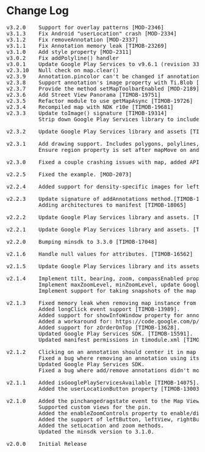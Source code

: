 # Change Log
<pre>
v3.2.0    Support for overlay patterns [MOD-2346]
v3.1.3    Fix Android "userLocation" crash [MOD-2334]
v3.1.2    Fix removeAnnotation [MOD-2337]
v3.1.1    Fix Annotation memory leak [TIMOB-23269]
v3.1.0    Add style property [MOD-2311]
v3.0.2    Fix addPolyline() handler
v3.0.1    Update Google Play Services to v9.6.1 (revision 33)
v2.3.10   Null check on map.clear()
v2.3.9    Annotation.pincolor can't be changed if annotation added to mapView. [TIMOB-20620]
v2.3.8    Support annotation's image property with Ti.Blob [MOD-2205]
v2.3.7    Provide the method setMapToolbarEnabled [MOD-2189]
v2.3.6    Add Street View Panorama [TIMOB-19751]
v2.3.5    Refactor module to use getMapAsync [TIMOB-19726]
v2.3.4    Recompiled map with NDK r10e [TIMOB-19681]
v2.3.3    Update toImage() signature [TIMOB-19314]
          Strip down Google Play Services library to include only maps components [TIMOB-18082]

v2.3.2    Update Google Play Services library and assets [TIMOB-18988]

v2.3.1    Add drawing support. Includes polygons, polylines, and circles. [TIMOB-15410]
          Ensure region property is set after mapMove on android to match behavior of ios. [TIMOB-17857]

v2.3.0    Fixed a couple crashing issues with map, added API name. [TIMOB-18244]

v2.2.5    Fixed the example. [MOD-2073]

v2.2.4    Added support for density-specific images for leftButton and rightButton properties. [MOD-1771]

v2.2.3    Update signature of addAnnotations method.[TIMOB-17988]
          Adding architectures to manifest [TIMOB-18065]

v2.2.2    Update Google Play Services library and assets. [TIMODOPEN-451]

v2.2.1    Update Google Play Services library and assets. [TIMOB-17884]

v2.2.0    Bumping minsdk to 3.3.0 [TIMOB-17048]

v2.1.6    Handle null values for attributes. [TIMOB-16562]

v2.1.5    Update Google Play Services library and its assets. [TIMOB-16510]

v2.1.4    Implement tilt, bearing, zoom, compassEnabled properties [TIMOB-16180].
          Implement maxZoomLevel, minZoomLevel, update Google Play Services SDK [TIMOB-16180].
          Implement support for taking snapshots of the map [TIMOB-16180]

v2.1.3    Fixed memory leak when removing map instance from window [TIMOB-14772].
          Added longClick event support [TIMOB-13989].
          Added support for showInfoWindow property for annotations [TIMOB-12787].
          Added a workaround for: https://code.google.com/p/android/issues/detail?id=11676 [TIMOB-15565].
          Added support for zOrderOnTop [TIMOB-13628].
          Updated Google Play Services SDK. [TIMOB-15591].
          Updated manifest permissions in timodule.xml [TIMOB-14899].

v2.1.2    Clicking on an annotation should center it in map view [TIMOB-13778].
          Fixed a bug where removing an annotation using its title crashed the app [TIMOB-14502].
          Updated Google Play Services SDK.
          Fixed a bug where add/remove annotations didn't modify map's 'annotations' property correctly [TIMOB-14761].

v2.1.1    Added isGooglePlayServicesAvailable [TIMOB-14075].
          Added the userLocationButton property [TIMOB-13003].

v2.1.0    Added the pinchangedragstate event to the Map View.
          Supported custom views for the pin.
          Added the enableZoomControls property to enable/disable zoom controls.
          Added the support of leftButton, leftView, rightButton and leftView for annotations.
          Added the setLocation and zoom methods.
          Updated the minsdk version to 3.1.0.

v2.0.0    Initial Release
